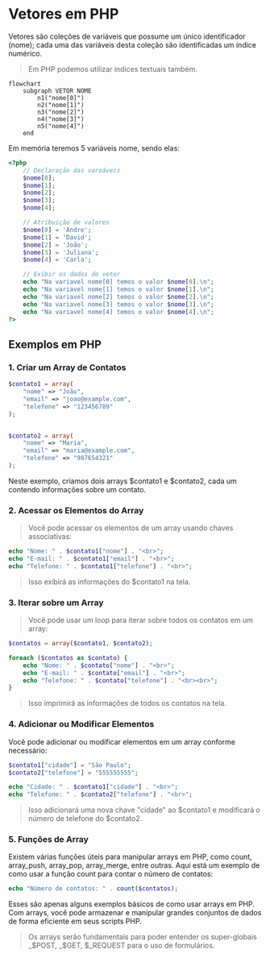 # Vetores em PHP

Vetores são coleções de variáveis que possume um único identificador (nome); cada uma das variáveis desta coleção são identificadas um índice numérico.

> Em PHP podemos utilizar indices textuais também.

```mermaid
flowchart
    subgraph VETOR NOME 
        n1("nome[0]")
        n2("nome[1]")
        n3("nome[2]")
        n4("nome[3]")
        n5("nome[4]")        
    end
```

Em memória teremos 5 variáveis nome, sendo elas:

```php
<?php
    // Declaração das varoáveis
    $nome[0];
    $nome[1];
    $nome[2];
    $nome[3];
    $nome[4];

    // Atribuição de valores
    $nome[0] = 'Andre';
    $nome[1] = 'David';
    $nome[2] = 'João';
    $nome[3] = 'Juliana';
    $nome[4] = 'Carla';

    // Exibir os dados do vetor
    echo "Na variavel nome[0] temos o valor $nome[0].\n";
    echo "Na variavel nome[1] temos o valor $nome[1].\n";
    echo "Na variavel nome[2] temos o valor $nome[2].\n";
    echo "Na variavel nome[3] temos o valor $nome[3].\n";
    echo "Na variavel nome[4] temos o valor $nome[4].\n";
?>
```

## Exemplos em PHP

### 1. Criar um Array de Contatos

```php
$contato1 = array(
    "nome" => "João",
    "email" => "joao@example.com",
    "telefone" => "123456789"
);


$contato2 = array(
    "nome" => "Maria",
    "email" => "maria@example.com",
    "telefone" => "987654321"
);
```

Neste exemplo, criamos dois arrays $contato1 e $contato2, cada um contendo informações sobre um contato.

### 2. Acessar os Elementos do Array

> Você pode acessar os elementos de um array usando chaves associativas:

```php
echo "Nome: " . $contato1["nome"] . "<br>";
echo "E-mail: " . $contato1["email"] . "<br>";
echo "Telefone: " . $contato1["telefone"] . "<br>";
``` 

> Isso exibirá as informações do $contato1 na tela.

### 3. Iterar sobre um Array

> Você pode usar um loop para iterar sobre todos os contatos em um array:

```php
$contatos = array($contato1, $contato2);

foreach ($contatos as $contato) {
    echo "Nome: " . $contato["nome"] . "<br>";
    echo "E-mail: " . $contato["email"] . "<br>";
    echo "Telefone: " . $contato["telefone"] . "<br><br>";
}
```

> Isso imprimirá as informações de todos os contatos na tela.

### 4. Adicionar ou Modificar Elementos

Você pode adicionar ou modificar elementos em um array conforme necessário:

```php
$contato1["cidade"] = "São Paulo";
$contato2["telefone"] = "555555555";

echo "Cidade: " . $contato1["cidade"] . "<br>";
echo "Telefone: " . $contato2["telefone"] . "<br>";
```

> Isso adicionará uma nova chave "cidade" ao $contato1 e modificará o número de telefone do $contato2.

### 5. Funções de Array

Existem várias funções úteis para manipular arrays em PHP, como count, array_push, array_pop, array_merge, entre outras. Aqui está um exemplo de como usar a função count para contar o número de contatos:

```php
echo "Número de contatos: " . count($contatos);
```

Esses são apenas alguns exemplos básicos de como usar arrays em PHP. Com arrays, você pode armazenar e manipular grandes conjuntos de dados de forma eficiente em seus scripts PHP.

> Os arrays serão fundamentais para poder entender os super-globais _$POST, _$GET, $_REQUEST para o uso de formulários.
